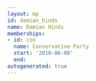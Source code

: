 ```yaml
---
layout: mp
id: damian_hinds
name: Damian Hinds
memberships:
- id: con
  name: Conservative Party
  start: '2010-06-08'
  end: 
autogenerated: true
---
```

